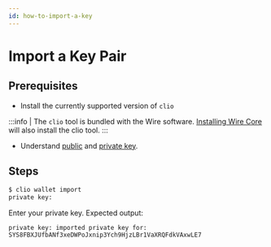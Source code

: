 ```yaml
---
id: how-to-import-a-key
---
```


# Import a Key Pair

## Prerequisites

* Install the currently supported version of `clio`

:::info
| The `clio` tool is bundled with the Wire software. [Installing Wire Core](/docs/getting-started/install-dependencies.md) will also install the clio tool.
:::

* Understand [public](/docs/introduction/glossary.md#public-key) and [private key](/docs/introduction/glossary.md#private-key).

## Steps

```sh
$ clio wallet import
private key: 
```

Enter your private key. Expected output:

```console
private key: imported private key for: SYS8FBXJUfbANf3xeDWPoJxnip3Ych9HjzLBr1VaXRQFdkVAxwLE7
```
